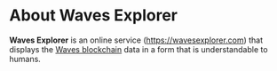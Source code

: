 # About Waves Explorer

**Waves Explorer** is an online service (<https://wavesexplorer.com>) that displays the [Waves blockchain](/en/blockchain/blockchain.md) data in a form that is understandable to humans.
